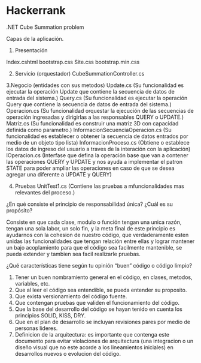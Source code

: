 # Hackerrank
.NET Cube Summation problem


Capas de la aplicación.
1. Presentación

Index.cshtml
bootstrap.css
Site.css
bootstrap.min.css

2. Servicio (orquestador)
CubeSummationController.cs

3.Negocio (entidades con sus metodos)
Update.cs (Su funcionalidad es ejecutar la operación Update que contiene la secuencia de datos de entrada del sistema.)
Query.cs (Su funcionalidad es ejecutar la operación Query que contiene la secuencia de datos de entrada del sistema.)
Operacion.cs (Su funcionalidad orquestar la ejecución de las secuencias de operación ingresadas y dirigirlas a las responsables QUERY o UPDATE.)
Matriz.cs (Su funcionalidad es construir una matriz 3D con capacidad definida como parametro.)
InformacionSecuenciaOperacion.cs (Su funcionalidad es establecer o obtener la secuencia de datos entrados por medio de un objeto tipo lista)
InformacionProceso.cs (Obtiene o establece los datos de ingreso del usuario a traves de la interación con la aplicación)
IOperacion.cs (Interfase que defina la operación base que van a contener las operaciones QUERY y UPDATE y nos ayuda a implementar el patron STATE para poder ampliar las operaciones en caso de que se desea agregar una diferente a UPDATE y QUERY)

4.  Pruebas
UnitTest1.cs (Contiene las pruebas a mfuncionalidades mas relevantes del proceso.)


¿En qué consiste el principio de responsabilidad única? ¿Cuál es su propósito?

Consiste en que cada clase, modulo o función tengan una unica razón, tengan una sola labor, un solo fin, y la meta final de este principio es  ayudarnos con la cohesion de nuestro código, que verdaderamente esten unidas las funcionalidades que tengan relación entre ellas y lograr mantener un bajo acoplamiento para que el código sea facilmente mantenible, se pueda extender y tambien sea facil realizarle pruebas.

¿Qué características tiene según tu opinión “buen” código o código limpio?

1. Tener un buen nombramiento general en el código, en clases, metodos, variables, etc.
2. Que al leer el código sea entendible, se pueda entender su proposito.
3. Que exista versionamiento del código fuente.
4. Que contengan pruebas que validen el funcionamiento del código.
5. Que la base del desarrollo del código se hayan tenido en cuenta los principios SOLID, KISS, DRY.
6. Que en el plan de desarrollo se incluyan revisiones pares por medio de personas lideres.
7. Definicion de la arquitectura: es importante que contenga este documento para evitar violaciones de arquitectura (una integracion o un diseño visual que no este acorde a los lineamientos iniciales) en desarrollos nuevos o evolucion del código.
